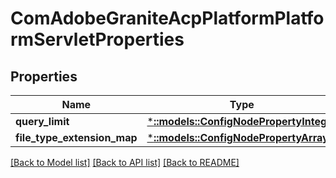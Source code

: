 # ComAdobeGraniteAcpPlatformPlatformServletProperties

## Properties
Name | Type | Description | Notes
------------ | ------------- | ------------- | -------------
**query_limit** | [***::models::ConfigNodePropertyInteger**](configNodePropertyInteger.md) |  | [optional] 
**file_type_extension_map** | [***::models::ConfigNodePropertyArray**](configNodePropertyArray.md) |  | [optional] 

[[Back to Model list]](../README.md#documentation-for-models) [[Back to API list]](../README.md#documentation-for-api-endpoints) [[Back to README]](../README.md)


